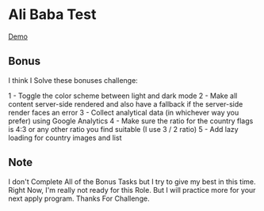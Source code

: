 # Ali Baba Test

[Demo](https://alixo.ir/demo)

## Bonus
I think I Solve these bonuses challenge:

1 - Toggle the color scheme between light and dark mode
2 - Make all content server-side rendered and also have a fallback if the server-side render faces an error
3 - Collect analytical data (in whichever way you prefer) using Google Analytics
4 - Make sure the ratio for the country flags is 4:3 or any other ratio you find suitable (I use 3 / 2 ratio)
5 - Add lazy loading for country images and list


## Note

I don't Complete All of the Bonus Tasks but I try to give my best in this time.
Right Now, I'm really not ready for this Role. But I will practice more for your next apply program.
Thanks For Challenge.


